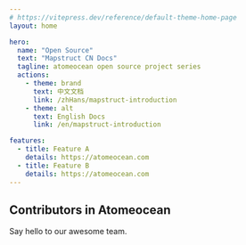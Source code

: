 ```yaml
---
# https://vitepress.dev/reference/default-theme-home-page
layout: home

hero:
  name: "Open Source"
  text: "Mapstruct CN Docs"
  tagline: atomeocean open source project series
  actions:
    - theme: brand
      text: 中文文档
      link: /zhHans/mapstruct-introduction
    - theme: alt
      text: English Docs
      link: /en/mapstruct-introduction

features:
  - title: Feature A
    details: https://atomeocean.com
  - title: Feature B
    details: https://atomeocean.com
---
```


<script setup>

import { VPTeamMembers } from 'vitepress/theme';

const members = [
  {
    avatar: 'https://www.github.com/k90zz.png',
    name: 'Jack',
    title: 'Developer',
    links: [
      { icon: 'github', link: 'https://github.com/k90zz' },
    ]
  },
  {
    avatar: 'https://www.github.com/tengtianxiang.png',
    name: 'Colton',
    title: 'Developer',
    links: [
      { icon: 'github', link: 'https://github.com/tengtianxiang' },
    ]
  },
  {
    avatar: 'https://www.github.com/bojianwangny.png',
    name: 'Bojian',
    title: 'Developer',
    links: [
      { icon: 'github', link: 'https://github.com/bojianwangny' },
    ]
  },
  {
    avatar: 'https://www.github.com/orochileo.png',
    name: 'Leo',
    title: 'Developer',
    links: [
      { icon: 'github', link: 'https://github.com/orochileo' },
    ]
  },

]
</script>


## Contributors in Atomeocean

Say hello to our awesome team.

<VPTeamMembers size="medium" :members="members" />


